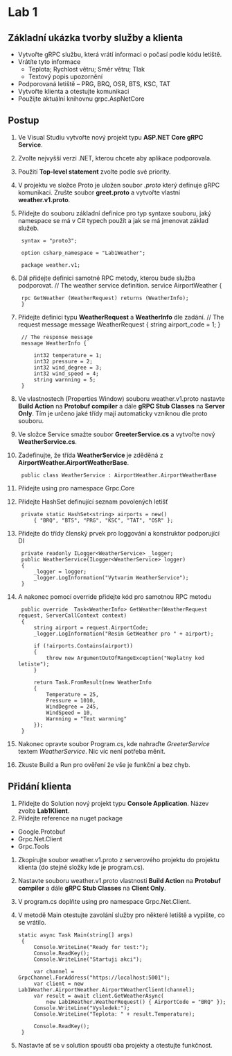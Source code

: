 # Lab 1

## Základní ukázka tvorby služby a klienta

* Vytvořte gRPC službu, která vrátí informaci o počasí podle kódu letiště.
* Vrátíte tyto informace
  * Teplota; Rychlost větru; Směr větru; Tlak
  * Textový popis upozornění
* Podporovaná letiště – PRG, BRQ, OSR, BTS, KSC, TAT
* Vytvořte klienta a otestujte komunikaci
* Použijte aktuální knihovnu grpc.AspNetCore

## Postup

1. Ve Visual Studiu vytvořte nový projekt typu **ASP.NET Core gRPC Service**.
1. Zvolte nejvyšší verzi .NET, kterou chcete aby aplikace podporovala.
1. Použití **Top-level statement** zvolte podle své priority.
1. V projektu ve složce Proto je uložen soubor *.proto* který definuje gRPC komunikaci. Zrušte soubor **greet.proto** a vytvořte vlastní **weather.v1.proto**.
1. Přidejte do souboru základní definice pro typ syntaxe souboru, jaký namespace se má v C# typech použít a jak se má jmenovat základ služeb.

        syntax = "proto3";

        option csharp_namespace = "Lab1Weather";

        package weather.v1;

1. Dál přidejte definici samotné RPC metody, kterou bude služba podporovat.
        // The weather service definition.
        service AirportWeather {
  
        rpc GetWeather (WeatherRequest) returns (WeatherInfo);
        }
1. Přidejte definici typu **WeatherRequest** a **WeatherInfo** dle zadání.
        // The request message
        message WeatherRequest {
            string airport_code = 1;
        }

        // The response message
        message WeatherInfo {
        
            int32 temperature = 1;
            int32 pressure = 2;
            int32 wind_degree = 3;
            int32 wind_speed = 4;
            string warnning = 5;
        }
1. Ve vlastnostech (Properties Window) souboru weather.v1.proto nastavte **Build Action** na **Protobuf compiler** a dále **gRPC Stub Classes** na **Server Only**. Tím je určeno jaké třídy mají automaticky vzniknou dle proto souboru.
1. Ve složce Service smažte soubor **GreeterService.cs** a vytvořte nový **WeatherService.cs**.
1. Zadefinujte, že třída **WeatherService** je zděděná z **AirportWeather.AirportWeatherBase**.

        public class WeatherService : AirportWeather.AirportWeatherBase
1. Přidejte using pro namespace Grpc.Core
1. Přidejte HashSet definující seznam povolených letišť

        private static HashSet<string> airports = new()
            { "BRQ", "BTS", "PRG", "KSC", "TAT", "OSR" };
1. Přidejte do třídy členský prvek pro loggování a konstruktor podporující DI

        private readonly ILogger<WeatherService> _logger;
        public WeatherService(ILogger<WeatherService> logger)
        {
            _logger = logger;
            _logger.LogInformation("Vytvarim WeatherService");
        }
1. A nakonec pomocí override přidejte kód pro samotnou RPC metodu

        public override  Task<WeatherInfo> GetWeather(WeatherRequest request, ServerCallContext context)
        {
            string airport = request.AirportCode;
            _logger.LogInformation("Resim GetWeather pro " + airport);

            if (!airports.Contains(airport))
            {
                throw new ArgumentOutOfRangeException("Neplatny kod letiste");
            }

            return Task.FromResult(new WeatherInfo
            {
                Temperature = 25,
                Pressure = 1010,
                WindDegree = 245,
                WindSpeed = 10,
                Warnning = "Text warnning"
            });
        }
1. Nakonec opravte soubor Program.cs, kde nahraďte *GreeterService* textem *WeatherService*. Nic víc není potřeba měnit.
1. Zkuste Build a Run pro ověření že vše je funkční a bez chyb.

## Přidání klienta

1. Přidejte do Solution nový projekt typu **Console Application**. Název zvolte **Lab1Klient**.
1. Přidejte reference na nuget package

* Google.Protobuf
* Grpc.Net.Client
* Grpc.Tools

1. Zkopírujte soubor weather.v1.proto z serverového projektu do projektu klienta (do stejné složky kde je program.cs).
1. Nastavte souboru weather.v1.proto vlastnosti **Build Action** na **Protobuf compiler** a dále **gRPC Stub Classes** na **Client Only**.
1. V program.cs doplňte using pro namespace Grpc.Net.Client.
1. V metodě Main otestujte zavolání služby pro některé letiště a vypište, co se vrátilo.

       static async Task Main(string[] args)
        {
            Console.WriteLine("Ready for test:");
            Console.ReadKey();
            Console.WriteLine("Startuji akci");

            var channel = GrpcChannel.ForAddress("https://localhost:5001");
            var client = new Lab1Weather.AirportWeather.AirportWeatherClient(channel);
            var result = await client.GetWeatherAsync(
                new Lab1Weather.WeatherRequest() { AirportCode = "BRQ" });
            Console.WriteLine("Vysledek:");
            Console.WriteLine("Teplota: " + result.Temperature);

            Console.ReadKey();
        }
1. Nastavte ať se v solution spouští oba projekty a otestujte funkčnost.
